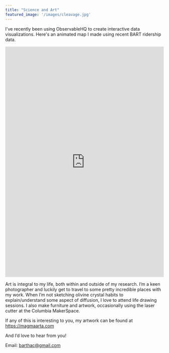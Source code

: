 ```yaml
---
title: "Science and Art"
featured_image: '/images/cleavage.jpg'
---
```


I've recently been using ObservableHQ to create interactive data visualizations. Here's an animated map I made using recent BART ridership data.

<iframe width="100%" height="734" frameborder="0"
  src="https://observablehq.com/embed/0e081d57afa9e7b2@674?cells=viewof+date%2Cmap&api_key=98702eee0e8a0627895d6ad8ed511ffdf5909871"></iframe>

Art is integral to my life, both within and outside of my research. 
I’m a keen photographer and luckily get to travel to some pretty incredible places with my work. When I’m not sketching olivine crystal habits to explain/understand some aspect of diffusion, I love to attend life drawing sessions. I also make furniture and artwork, occasionally using the laser cutter at the Columbia MakerSpace. 

If any of this is interesting to you, my artwork can be found at https://magmaarta.com

And I’d love to hear from you! 

Email: barthac@gmail.com

<head>

<title>Science and Art | Anna Barth</title>

</head>